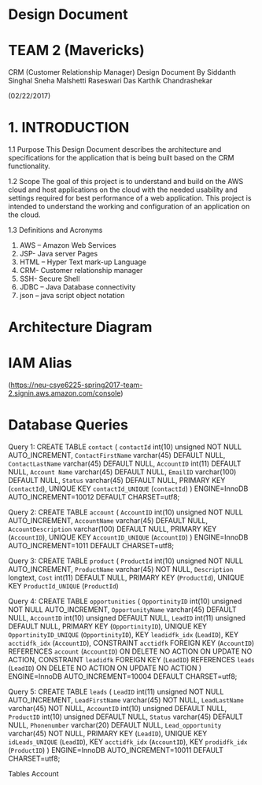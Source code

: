 # Design Document

# TEAM 2 (Mavericks)
















CRM (Customer Relationship Manager)
Design Document
By
Siddanth Singhal
Sneha Malshetti
Raseswari Das
Karthik Chandrashekar

 (02/22/2017)


# 1.	INTRODUCTION

1.1 Purpose
This Design Document describes the architecture and specifications for the application that is being built based on the CRM functionality.

1.2 Scope
The goal of this project is to understand and build on the AWS cloud and host applications on the cloud with the needed usability and settings required for best performance of a web application. This project is intended to understand the working and configuration of an application on the cloud.

1.3 Definitions and Acronyms
1. AWS – Amazon Web Services
2. JSP-  Java server Pages
3. HTML – Hyper Text mark-up Language
4. CRM- Customer relationship manager
5. SSH- Secure Shell
6. JDBC – Java Database connectivity
7. json – java script object notation

# Architecture Diagram


# IAM Alias
(https://neu-csye6225-spring2017-team-2.signin.aws.amazon.com/console)

# Database Queries

Query 1:
CREATE TABLE `contact` (
 `contactId` int(10) unsigned NOT NULL AUTO_INCREMENT,
 `ContactFirstName` varchar(45) DEFAULT NULL,
 `ContactLastName` varchar(45) DEFAULT NULL,
 `AccountID` int(11) DEFAULT NULL,
 `Account Name` varchar(45) DEFAULT NULL,
 `EmailID` varchar(100) DEFAULT NULL,
 `Status` varchar(45) DEFAULT NULL,
 PRIMARY KEY (`contactId`),
 UNIQUE KEY `contactId_UNIQUE` (`contactId`)
) ENGINE=InnoDB AUTO_INCREMENT=10012 DEFAULT CHARSET=utf8;

Query 2:
CREATE TABLE `account` (
 `AccountID` int(10) unsigned NOT NULL AUTO_INCREMENT,
 `AccountName` varchar(45) DEFAULT NULL,
 `AccountDescription` varchar(100) DEFAULT NULL,
 PRIMARY KEY (`AccountID`),
 UNIQUE KEY `AccountID_UNIQUE` (`AccountID`)
) ENGINE=InnoDB AUTO_INCREMENT=1011 DEFAULT CHARSET=utf8;

Query 3:
CREATE TABLE `product` (
  `ProductId` int(10) unsigned NOT NULL AUTO_INCREMENT,
  `ProductName` varchar(45) NOT NULL,
  `Description` longtext,
  `Cost` int(11) DEFAULT NULL,
  PRIMARY KEY (`ProductId`),
  UNIQUE KEY `ProductId_UNIQUE` (`ProductId`)

Query 4:
CREATE TABLE `opportunities` (
  `OpportinityID` int(10) unsigned NOT NULL AUTO_INCREMENT,
  `OpportunityName` varchar(45) DEFAULT NULL,
  `AccountID` int(10) unsigned DEFAULT NULL,
  `LeadID` int(11) unsigned DEFAULT NULL,
  PRIMARY KEY (`OpportinityID`),
  UNIQUE KEY `OpportinityID_UNIQUE` (`OpportinityID`),
  KEY `leadidfk_idx` (`LeadID`),
  KEY `acctidfk_idx` (`AccountID`),
  CONSTRAINT `acctidfk` FOREIGN KEY (`AccountID`) REFERENCES `account` (`AccountID`) ON DELETE NO ACTION ON UPDATE NO ACTION,
  CONSTRAINT `leadidfk` FOREIGN KEY (`LeadID`) REFERENCES `leads` (`LeadID`) ON DELETE NO ACTION ON UPDATE NO ACTION
) ENGINE=InnoDB AUTO_INCREMENT=10004 DEFAULT CHARSET=utf8;

Query 5:
CREATE TABLE `leads` (
  `LeadID` int(11) unsigned NOT NULL AUTO_INCREMENT,
  `LeadFirstName` varchar(45) NOT NULL,
  `LeadLastName` varchar(45) NOT NULL,
  `AccountID` int(10) unsigned DEFAULT NULL,
  `ProductID` int(10) unsigned DEFAULT NULL,
  `Status` varchar(45) DEFAULT NULL,
  `Phonenumber` varchar(20) DEFAULT NULL,
  `Lead_opportunity` varchar(45) NOT NULL,
  PRIMARY KEY (`LeadID`),
  UNIQUE KEY `idLeads_UNIQUE` (`LeadID`),
  KEY `acctidfk_idx` (`AccountID`),
  KEY `prodidfk_idx` (`ProductID`)
) ENGINE=InnoDB AUTO_INCREMENT=10011 DEFAULT CHARSET=utf8;

Tables
Account